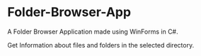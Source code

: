 # Folder-Browser-App
A Folder Browser Application made using WinForms in C#.

Get Information about files and folders in the selected directory.
